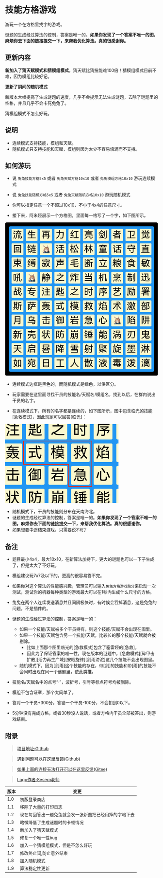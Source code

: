 # 技能方格游戏

游玩一个在方格里找字的游戏。

谜题的生成经过算法的控制，答案是唯一的。**如果你发现了一个答案不唯一的图，麻烦你去下面的链接提交一下，来帮我优化算法。真的很感谢你。**

## 更新内容

**新加入了猜天赋模式和猜模组模式**，猜天赋比猜技能难100倍！猜模组模式目前不难，因为模组比较好记。

**更新了阴间的随机模式**

新版本大幅提高了生成谜题的速度，几乎不会提示无法生成谜题，去除了谜题里的空格，并且几乎不会卡死兔兔了。

猜模组模式不怎么好玩。

## 说明

- 连续模式支持技能，模组和天赋。
- 随机模式只支持技能和天赋，模组则因为太少不容易填满而不支持。

## 如何游玩

- 说 `兔兔技能方格5x5` 或者 `兔兔天赋方格10x10` 或者 `兔兔模组方格10x10` 游玩连续模式
- 说 `兔兔技能随机方格5x5` 或者 `兔兔天赋随机方格10x10` 游玩随机模式

- 你可以指定任意一个不超过10x10，不小于4x4的任意尺寸。
- 接下来，阿米娅展示一个方格图，里面每一格写了一个字，如下图所示。

![兔兔格子](https://raw.githubusercontent.com/hsyhhssyy/amiyabot-game-hsyhhssyy-skill-schulte-grid/master/example_image/example2.png)

- 连续模式边框是黑色的，而随机模式是绿色，以供区分。

- 玩家需要在这里面寻找干员的技能名/天赋名/模组名，找到以后，在群内说出干员的名字。

- 在连续模式下，所有的名字都是连续的，如下图所示，图中包含临光的技能[急救模式]，因此玩家可以回答[临光]：

![临光技能](https://raw.githubusercontent.com/hsyhhssyy/amiyabot-game-hsyhhssyy-skill-schulte-grid/master/example_image/example1.png)

- 随机模式下，干员的技能则分布在天南海北。
- 谜题的生成经过算法的控制，答案是唯一的。**如果你发现了一个答案不唯一的图，麻烦你去下面的链接提交一下，来帮我优化算法。真的很感谢你。**
- 如果想要中途结束游戏，只需要说`不玩了`

## 备注

- 题目最小4x4，最大10x10，在新算法加持下，更大的谜题也可以一下子生成了，但是太大了不好玩。
- 模组建议玩7x7及以下的，更高的很容易答不完。
- 如果你对这个算法的性能感兴趣，管理员可以输入`兔兔方格游戏跑分`来启动一次测试，测试你的机器每种类型的游戏最大可以在1秒内生成什么尺寸的方格。
- 兔兔在两个人连续发送消息并且间隔极快时，有时候会吞掉消息，这是兔兔的问题，不是插件的。

- 谜题的生成经过算法的控制，答案是唯一的：
    - 如果一个技能/天赋被多个干员持有，则这个技能/天赋不会出现在图里。
    - 如果一个技能/天赋包含另一个技能/天赋，比较长的那个技能/天赋就会被剔除。
        - 比如上面那个图里临光的[急救模式]包含了塞雷娅的[急救]。
        - 因此为了保证答案的唯一性，现在版本的谜题中，[急救模式][碎甲击扩散][活力再生广域][安眠旋律][剑雨滂沱]这几个技能不会出现图里。
    - 随机模式下，因为[剑雨]这个技能的存在，带[剑]的技能和带[雨]的技能不会同时出现在同一个谜题里，依此类推。
- 技能名/天赋名中的点号“·”，波折号，引号等标点符号均被删除。
- 模组不包含证章，那个太简单了。

- 答对一个干员+300分，答错一个干员-100分，不会扣到0以下。
- 5分钟没有完成方格，或者30秒没人说话，或者方格内干员全部被答出，则游戏结束。

## 附录

> [项目地址:Github](https://github.com/hsyhhssyy/amiyabot-game-hsyhhssyy-skill-schulte-grid/)

> [遇到问题可以在这里反馈(Github)](https://github.com/hsyhhssyy/amiyabot-game-hsyhhssyy-skill-schulte-grid/issues/new/)

> [如果上面的连接无法打开可以在这里反馈(Gitee)](https://gitee.com/hsyhhssyy/amiyabot-plugin-bug-report/issues/new)

> [Logo作者:Sesern老师](https://space.bilibili.com/305550122)

|  版本   | 变更  |
|  ----  | ----  |
| 1.0  | 初版登录商店 |
| 1.1  | 移除了大量的打印日志 |
| 1.2  | 现在每回答出一题兔兔就会发一张新图把已经用掉的字暗下去 |
| 1.3  | 略微降低了生成谜题时的卡顿情况 |
| 1.4  | 新加入了猜天赋模式 |
| 1.5  | 修复一个唯一性bug |
| 1.6  | 加入一个猜模组模式，但是不怎么好玩 |
| 1.7  | 修改终止词,防止意外结束 |
| 1.8  | 加入随机模式 |
| 1.9  | 算法稳定性更新 |